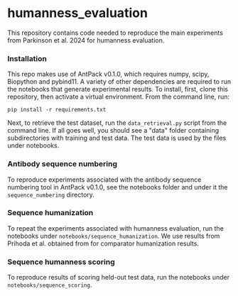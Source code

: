# humanness_evaluation

This repository contains code needed to reproduce the main experiments from
Parkinson et al. 2024 for humanness evaluation.

### Installation

This repo makes use of AntPack v0.1.0, which requires numpy, scipy,
Biopython and pybind11. A variety of other dependencies are
required to run the notebooks that generate experimental results.
To install, first, clone this repository, then 
activate a virtual environment. From the command line, run:

```
pip install -r requirements.txt
```

Next, to retrieve the test dataset, run the ```data_retrieval.py```
script from the command line. If all goes well, you should see
a "data" folder containing subdirectories with training and test
data. The test data is used by the files under notebooks.

### Antibody sequence numbering

To reproduce experiments associated with the antibody sequence
numbering tool in AntPack v0.1.0, see the notebooks folder and
under it the ``sequence_numbering`` directory.


### Sequence humanization

To repeat the experiments associated with humanness evaluation,
run the notebooks under ```notebooks/sequence_humanization```.
We use results from Prihoda et al. obtained from for comparator
humanization results.


### Sequence humanness scoring

To reproduce results of scoring held-out test data, run
the notebooks under ``notebooks/sequence_scoring``.
